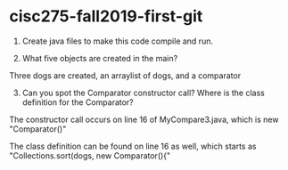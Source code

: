 # cisc275-fall2019-first-git
1. Create java files to make this code compile and run.

2. What five objects are created in the main?

Three dogs are created, an arraylist of dogs, and a comparator

3. Can you spot the Comparator constructor call? Where is the class definition for the Comparator?

The constructor call occurs on line 16 of MyCompare3.java, which is new "Comparator<Animal>()"

The class definition can be found on line 16 as well, which starts as "Collections.sort(dogs, new Comparator<Animal>(){"
